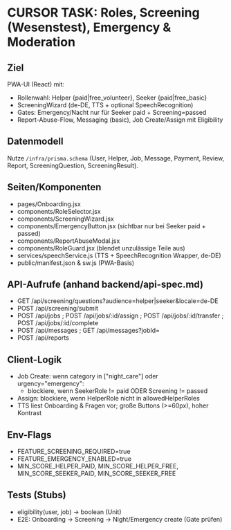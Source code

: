 # CURSOR TASK: Roles, Screening (Wesenstest), Emergency & Moderation

## Ziel
PWA-UI (React) mit:
- Rollenwahl: Helper {paid|free_volunteer}, Seeker {paid|free_basic}
- ScreeningWizard (de-DE, TTS + optional SpeechRecognition)
- Gates: Emergency/Nacht nur für Seeker paid + Screening=passed
- Report-Abuse-Flow, Messaging (basic), Job Create/Assign mit Eligibility

## Datenmodell
Nutze `/infra/prisma.schema` (User, Helper, Job, Message, Payment, Review, Report, ScreeningQuestion, ScreeningResult).

## Seiten/Komponenten
- pages/Onboarding.jsx
- components/RoleSelector.jsx
- components/ScreeningWizard.jsx
- components/EmergencyButton.jsx (sichtbar nur bei Seeker paid + passed)
- components/ReportAbuseModal.jsx
- components/RoleGuard.jsx (blendet unzulässige Teile aus)
- services/speechService.js (TTS + SpeechRecognition Wrapper, de-DE)
- public/manifest.json & sw.js (PWA-Basis)

## API-Aufrufe (anhand backend/api-spec.md)
- GET /api/screening/questions?audience=helper|seeker&locale=de-DE
- POST /api/screening/submit
- POST /api/jobs ; POST /api/jobs/:id/assign ; POST /api/jobs/:id/transfer ; POST /api/jobs/:id/complete
- POST /api/messages ; GET /api/messages?jobId=
- POST /api/reports

## Client-Logik
- Job Create: wenn category in ["night_care"] oder urgency="emergency":
  - blockiere, wenn SeekerRole != paid ODER Screening != passed
- Assign: blockiere, wenn HelperRole nicht in allowedHelperRoles
- TTS liest Onboarding & Fragen vor; große Buttons (>=60px), hoher Kontrast

## Env-Flags
- FEATURE_SCREENING_REQUIRED=true
- FEATURE_EMERGENCY_ENABLED=true
- MIN_SCORE_HELPER_PAID, MIN_SCORE_HELPER_FREE, MIN_SCORE_SEEKER_PAID, MIN_SCORE_SEEKER_FREE

## Tests (Stubs)
- eligibility(user, job) -> boolean (Unit)
- E2E: Onboarding -> Screening -> Night/Emergency create (Gate prüfen)
